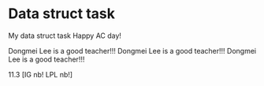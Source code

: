 # Data struct task

My data struct task
Happy AC day!

Dongmei Lee is a good teacher!!!
Dongmei Lee is a good teacher!!!
Dongmei Lee is a good teacher!!!


11.3 [IG nb! LPL nb!]